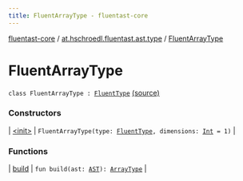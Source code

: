 ```yaml
---
title: FluentArrayType - fluentast-core
---
```


[fluentast-core](../../index.html) / [at.hschroedl.fluentast.ast.type](../index.html) / [FluentArrayType](.)

# FluentArrayType

`class FluentArrayType : `[`FluentType`](../-fluent-type/index.html) [(source)](http://github.com/hschroedl/fluentast/tree/master/core/at.hschroedl.fluentast/ast/type/ArrayType.kt#L7)

### Constructors

| [&lt;init&gt;](-init-.html) | `FluentArrayType(type: `[`FluentType`](../-fluent-type/index.html)`, dimensions: `[`Int`](https://kotlinlang.org/api/latest/jvm/stdlib/kotlin/-int/index.html)` = 1)` |

### Functions

| [build](build.html) | `fun build(ast: `[`AST`](https://help.eclipse.org/neon/topic/org.eclipse.jdt.doc.isv/reference/api/org/eclipse/jdt/core/dom/AST.html)`): `[`ArrayType`](https://help.eclipse.org/neon/topic/org.eclipse.jdt.doc.isv/reference/api/org/eclipse/jdt/core/dom/ArrayType.html) |

